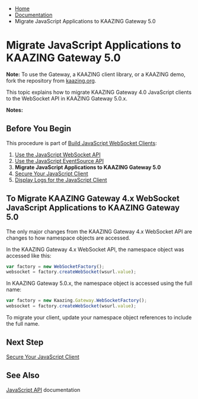 -   [Home](../../index.md)
-   [Documentation](../index.md)
-   Migrate JavaScript Applications to KAAZING Gateway 5.0

Migrate JavaScript Applications to KAAZING Gateway 5.0
==========================================================================

**Note:** To use the Gateway, a KAAZING client library, or a KAAZING demo, fork the repository from [kaazing.org](http://kaazing.org).

This topic explains how to migrate KAAZING Gateway 4.0 JavaScript clients to the WebSocket API in KAAZING Gateway 5.0.x. 

**Notes:**
 
Before You Begin
----------------

This procedure is part of [Build JavaScript WebSocket Clients](o_dev_js.md):

1.  [Use the JavaScript WebSocket API](p_dev_js_websocket.md)
2.  [Use the JavaScript EventSource API](p_dev_js_eventsource.md)
3.  **Migrate JavaScript Applications to KAAZING Gateway 5.0**
4.  [Secure Your JavaScript Client](p_dev_js_secure.md)
5.  [Display Logs for the JavaScript Client](p_clientlogging_js.md)

To Migrate KAAZING Gateway 4.x WebSocket JavaScript Applications to KAAZING Gateway 5.0
---------------------------------------------------------------------------------------

The only major changes from the KAAZING Gateway 4.x WebSocket API are changes to how namespace objects are accessed.

In the KAAZING Gateway 4.x WebSocket API, the namespace object was accessed like this:

``` js
var factory = new WebSocketFactory();
websocket = factory.createWebSocket(wsurl.value);
```

In KAAZING Gateway 5.0.x, the namespace object is accessed using the full name:

``` js
var factory = new Kaazing.Gateway.WebSocketFactory();
websocket = factory.createWebSocket(wsurl.value);
```

To migrate your client, update your namespace object references to include the full name.

Next Step
---------

[Secure Your JavaScript Client](p_dev_js_secure.md)

See Also
--------

[JavaScript API](../apidoc/client/javascript/gateway/WebSocket.md) documentation


